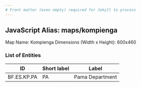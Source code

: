 ```yaml
---
# Front matter (even empty) required for Jekyll to process
---
```


## JavaScript Alias: maps/kompienga

Map Name: Kompienga
Dimensions (Width x Height): 600x460

### List of Entities

ID | Short label | Label
---|---|---|
BF.ES.KP.PA|PA|Pama Department
